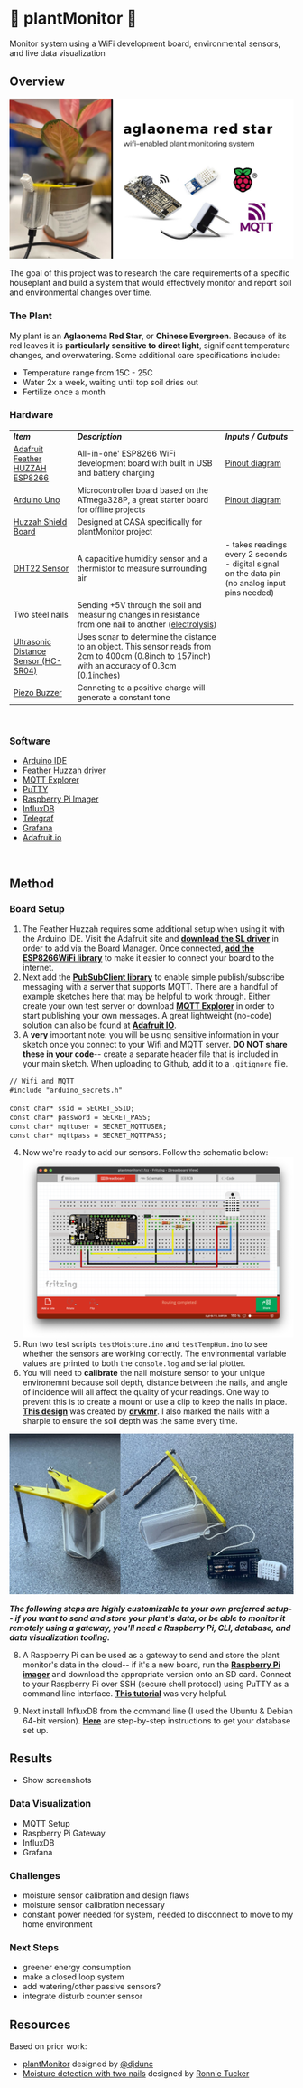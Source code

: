 # 🌱 plantMonitor 🌱
Monitor system using a WiFi development board, environmental sensors, and live data visualization 

## Overview
<p align="center">
  <img src="/assets/aglaonema red star.jpg">
</p>

The goal of this project was to research the care requirements of a specific houseplant and build a system that would effectively monitor and report soil and environmental changes over time.

### The Plant
My plant is an **Aglaonema Red Star**, or **Chinese Evergreen**. Because of its red leaves it is **particularly sensitive to direct light**, significant temperature changes, and overwatering. Some additional care specifications include:
<br>
- Temperature range from 15C - 25C
- Water 2x a week, waiting until top soil dries out
- Fertilize once a month 

### Hardware 
|     |     |     |
| --- | --- | --- |
| _***Item***_ | _***Description***_ | _***Inputs / Outputs***_ |
| [Adafruit Feather HUZZAH ESP8266](https://learn.adafruit.com/adafruit-feather-huzzah-esp8266/overview) | All-in-one' ESP8266 WiFi development board with built in USB and battery charging | [Pinout diagram](https://learn.adafruit.com/adafruit-feather-huzzah-esp8266/pinouts) |
| [Arduino Uno](https://store.arduino.cc/products/arduino-uno-rev3) | Microcontroller board based on the ATmega328P, a great starter board for offline projects | [Pinout diagram](https://www.circuito.io/blog/arduino-uno-pinout/) |
| [Huzzah Shield Board](https://github.com/ucl-casa-ce/casa0014/blob/main/plantMonitor/assets/PCB.png) | Designed at CASA specifically for plantMonitor project |  |
| [DHT22 Sensor](https://www.adafruit.com/product/385) | A capacitive humidity sensor and a thermistor to measure surrounding air | - takes readings every 2 seconds <br> - digital signal on the data pin (no analog input pins needed)
| Two steel nails | Sending +5V through the soil and measuring changes in resistance from one nail to another ([electrolysis](https://chem.libretexts.org/Bookshelves/Analytical_Chemistry/Supplemental_Modules_(Analytical_Chemistry)/Electrochemistry/Electrolytic_Cells/Electrolysis#:~:text=In%20Electrolysis%2C%20an%20electric%20current,and%20the%20chloro%2Dalkali%20process.)) |
| [Ultrasonic Distance Sensor (HC-SR04)](https://www.sparkfun.com/products/15569) | Uses sonar to determine the distance to an object. This sensor reads from 2cm to 400cm (0.8inch to 157inch) with an accuracy of 0.3cm (0.1inches) |  |
| [Piezo Buzzer](https://arduinogetstarted.com/tutorials/arduino-piezo-buzzer) | Conneting to a positive charge will generate a constant tone |  |

<br>

### Software
- [Arduino IDE](https://www.arduino.cc/en/software)
- [Feather Huzzah driver](https://www.silabs.com/developers/usb-to-uart-bridge-vcp-drivers?tab=downloads)
- [MQTT Explorer](http://mqtt-explorer.com/)
- [PuTTY](https://www.putty.org/)
- [Raspberry Pi Imager](https://www.raspberrypi.com/software/)
- [InfluxDB](https://www.influxdata.com/)
- [Telegraf](https://www.influxdata.com/time-series-platform/telegraf/)
- [Grafana](https://grafana.com/)
- [Adafruit.io](https://io.adafruit.com/)

<br>

## Method

### Board Setup

1. The Feather Huzzah requires some additional setup when using it with the Arduino IDE. Visit the Adafruit site and [**download the SL driver**](https://www.silabs.com/developers/usb-to-uart-bridge-vcp-drivers?tab=downloads) in order to add via the Board Manager. Once connected, [**add the ESP8266WiFi library**](https://arduino-esp8266.readthedocs.io/en/latest/esp8266wifi/readme.html) to make it easier to connect your board to the internet.
2. Next add the [**PubSubClient library**](https://pubsubclient.knolleary.net/) to enable simple publish/subscribe messaging with a server that supports MQTT. There are a handful of example sketches here that may be helpful to work through. Either create your own test server or download [**MQTT Explorer**](http://mqtt-explorer.com/) in order to start publishing your own messages. A great lightweight (no-code) solution can also be found at [**Adafruit IO**](https://learn.adafruit.com/adafruit-io/mqtt-api).
3. A **very** important note: you will be using sensitive information in your sketch once you connect to your Wifi and MQTT server. **DO NOT share these in your code**-- create a separate header file that is included in your main sketch. When uploading to Github, add it to a ```.gitignore``` file.
```
// Wifi and MQTT
#include "arduino_secrets.h"

const char* ssid = SECRET_SSID;
const char* password = SECRET_PASS;
const char* mqttuser = SECRET_MQTTUSER;
const char* mqttpass = SECRET_MQTTPASS;
```
4. Now we're ready to add our sensors. Follow the schematic below:
![Project schematic](/assets/plantMonitor_schematic.png)
5. Run two test scripts ```testMoisture.ino``` and ```testTempHum.ino``` to see whether the sensors are working correctly. The environmental variable values are printed to both the ```console.log``` and serial plotter. 
6. You will need to **calibrate** the nail moisture sensor to your unique environemnt because soil depth, distance between the nails, and angle of incidence will all affect the quality of your readings. One way to prevent this is to create a mount or use a clip to keep the nails in place. [**This design**](https://github.com/ucl-casa-ce/casa0014/tree/main/plantMonitor/enclosure) was created by [**drvkmr**](https://github.com/drvkmr). I also marked the nails with a sharpie to ensure the soil depth was the same every time.

<p align="center">
  <img src="/assets/completedSensor.jpg">
</p>

***The following steps are highly customizable to your own preferred setup-- if you want to send and store your plant's data, or be able to monitor it remotely using a gateway, you'll need a Raspberry Pi, CLI, database, and data visualization tooling.***

8. A Raspberry Pi can be used as a gateway to send and store the plant monitor's data in the cloud-- if it's a new board, run the [**Raspberry Pi imager**](https://www.raspberrypi.com/software/) and download the appropriate version onto an SD card. Connect to your Raspberry Pi over SSH (secure shell protocol) using PuTTY as a command line interface. [**This tutorial**](https://www.tomshardware.com/reviews/raspberry-pi-headless-setup-how-to,6028.html) was very helpful. 

9. Next install InfluxDB from the command line (I used the Ubuntu & Debian 64-bit version). [**Here**](https://docs.influxdata.com/influxdb/v2.4/install/?t=Raspberry+Pi) are step-by-step instructions to get your database set up.

## Results
- Show screenshots
### Data Visualization
- MQTT Setup
- Raspberry Pi Gateway
- InfluxDB
- Grafana

### Challenges
- moisture sensor calibration and design flaws
- moisture sensor calibration necessary
- constant power needed for system, needed to disconnect to move to my home environment 

### Next Steps
- greener energy consumption
- make a closed loop system
- add watering/other passive sensors?
- integrate disturb counter sensor 

## Resources
Based on prior work:
- [plantMonitor](https://github.com/ucl-casa-ce/casa0014/tree/main/plantMonitor) designed by [@djdunc](https://github.com/djdunc)
- [Moisture detection with two nails](https://www.instructables.com/Moisture-Detection-With-Two-Nails/) designed by [Ronnie Tucker](https://www.instructables.com/member/ronnietucker/)
